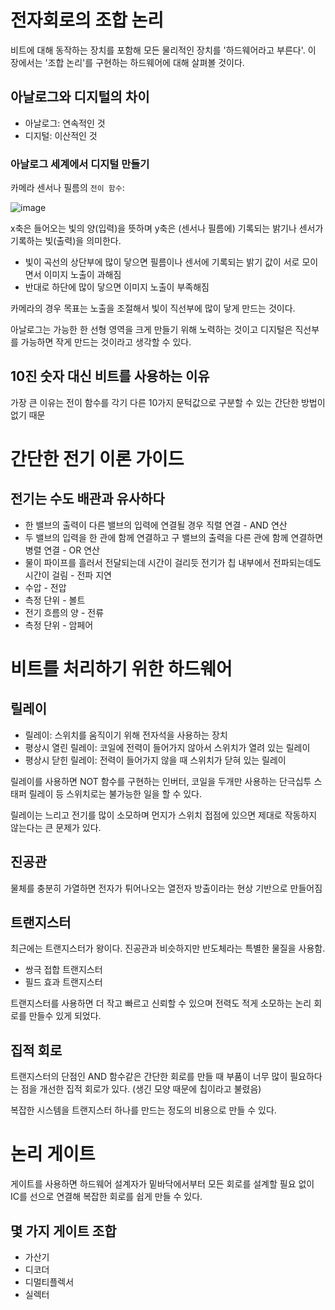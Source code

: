 # 전자회로의 조합 논리

비트에 대해 동작하는 장치를 포함해 모든 물리적인 장치를 '하드웨어라고 부른다'. 이 장에서는 '조합 논리'를 구현하는 하드웨어에 대해 살펴볼 것이다.

## 아날로그와 디지털의 차이

- 아날로그: 연속적인 것
- 디지털: 이산적인 것

### 아날로그 세계에서 디지털 만들기

카메라 센서나 필름의 `전이 함수`:

![image](https://user-images.githubusercontent.com/32327475/170872270-35bc755f-6cb3-499c-917c-83634410c322.png)

x축은 들어오는 빛의 양(입력)을 뜻하며 y축은 (센서나 필름에) 기록되는 밝기나 센서가 기록하는 빛(출력)을 의미한다.

- 빛이 곡선의 상단부에 많이 닿으면 필름이나 센서에 기록되는 밝기 값이 서로 모이면서 이미지 노출이 과해짐
- 반대로 하단에 많이 닿으면 이미지 노출이 부족해짐

카메라의 경우 목표는 노출을 조절해서 빛이 직선부에 많이 닿게 만드는 것이다.

아날로그는 가능한 한 선형 영역을 크게 만들기 위해 노력하는 것이고 디지털은 직선부를 가능하면 작게 만드는 것이라고 생각할 수 있다.

## 10진 숫자 대신 비트를 사용하는 이유

가장 큰 이유는 전이 함수를 각기 다른 10가지 문턱값으로 구분할 수 있는 간단한 방법이 없기 때문

# 간단한 전기 이론 가이드

## 전기는 수도 배관과 유사하다

- 한 밸브의 출력이 다른 밸브의 입력에 연결될 경우 직렬 연결 - AND 연산
- 두 밸브의 입력을 한 관에 함께 연결하고 구 밸브의 출력을 다른 관에 함께 연결하면 병렬 연결 - OR 연산
- 물이 파이프를 흘러서 전달되는데 시간이 걸리듯 전기가 칩 내부에서 전파되는데도 시간이 걸림 - 전파 지연
- 수압 - 전압
- 측정 단위 - 볼트
- 전기 흐름의 양 - 전류
- 측정 단위 - 암페어

# 비트를 처리하기 위한 하드웨어

## 릴레이

- 릴레이: 스위치를 움직이기 위해 전자석을 사용하는 장치
- 평상시 열린 릴레이: 코일에 전력이 들어가지 않아서 스위치가 열려 있는 릴레이
- 평상시 닫힌 릴레이: 전력이 들어가지 않을 때 스위치가 닫혀 있는 릴레이

릴레이를 사용하면 NOT 함수를 구현하는 인버터, 코일을 두개만 사용하는 단극십투 스태퍼 릴레이 등 스위치로는 불가능한 일을 할 수 있다.

릴레이는 느리고 전기를 많이 소모하며 먼지가 스위치 접점에 있으면 제대로 작동하지 않는다는 큰 문제가 있다.

## 진공관

물체를 충분히 가열하면 전자가 튀어나오는 열전자 방출이라는 현상 기반으로 만들어짐

## 트랜지스터

최근에는 트랜지스터가 왕이다. 진공관과 비슷하지만 반도체라는 특별한 물질을 사용함.

- 쌍극 접합 트랜지스터
- 필드 효과 트랜지스터

트랜지스터를 사용하면 더 작고 빠르고 신뢰할 수 있으며 전력도 적게 소모하는 논리 회로를 만들수 있게 되었다.

## 집적 회로

트랜지스터의 단점인 AND 함수같은 간단한 회로를 만들 때 부품이 너무 많이 필요하다는 점을 개선한 집적 회로가 있다. (생긴 모양 때문에 칩이라고 불렸음)

복잡한 시스템을 트랜지스터 하나를 만드는 정도의 비용으로 만들 수 있다.

# 논리 게이트

게이트를 사용하면 하드웨어 설계자가 밑바닥에서부터 모든 회로를 설계할 필요 없이 IC를 선으로 연결해 복잡한 회로를 쉽게 만들 수 있다.

## 몇 가지 게이트 조합

- 가산기
- 디코더
- 디멀티플렉서
- 실렉터
